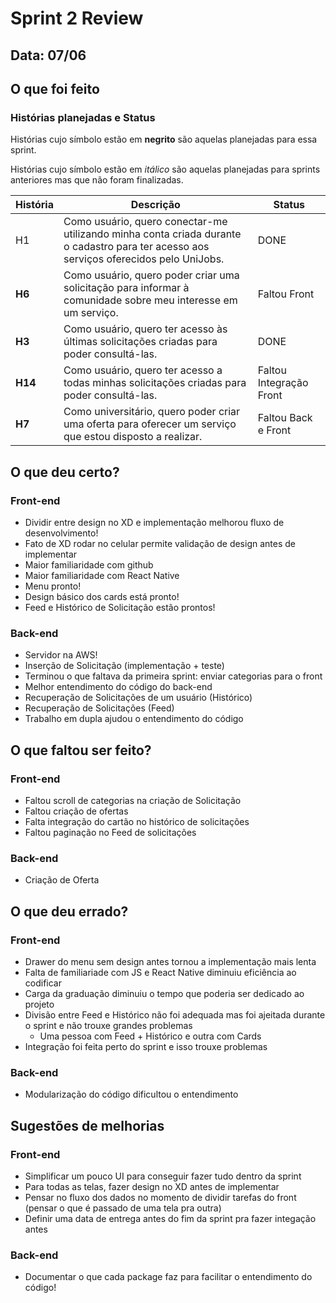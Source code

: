 # Sprint 2 Review

## Data: 07/06

## O que foi feito

### Histórias planejadas e Status

Histórias cujo símbolo estão em **negrito** são aquelas planejadas para essa sprint.

Histórias cujo símbolo estão em *itálico* são aquelas planejadas para sprints anteriores mas que não foram finalizadas. 

| História | Descrição | Status |
| -------- | --------- | ---------- |
|   H1     | Como usuário, quero conectar-me utilizando minha conta criada durante o cadastro para ter acesso aos serviços oferecidos pelo UniJobs. | DONE |
| **H6**   | Como usuário, quero poder criar uma solicitação para informar à comunidade sobre meu interesse em um serviço. | Faltou Front |
| **H3**   | Como usuário, quero ter acesso às últimas solicitações criadas para poder consultá-las. | DONE |
| **H14**  | Como usuário, quero ter acesso a todas minhas solicitações criadas para poder consultá-las. | Faltou Integração Front |
| **H7**   | Como universitário, quero poder criar uma oferta para oferecer um serviço que estou disposto a realizar. | Faltou Back e Front |

## O que deu certo? 

### Front-end
- Dividir entre design no XD e implementação melhorou fluxo de desenvolvimento!
- Fato de XD rodar no celular permite validação de design antes de implementar
- Maior familiaridade com github
- Maior familiaridade com React Native
- Menu pronto!
- Design básico dos cards está pronto!
- Feed e Histórico de Solicitação estão prontos!


### Back-end
- Servidor na AWS!
- Inserção de Solicitação (implementação + teste)
- Terminou o que faltava da primeira sprint: enviar categorias para o front
- Melhor entendimento do código do back-end
- Recuperação de Solicitações de um usuário (Histórico)
- Recuperação de Solicitações (Feed)
- Trabalho em dupla ajudou o entendimento do código

## O que faltou ser feito?

### Front-end
- Faltou scroll de categorias na criação de Solicitação
- Faltou criação de ofertas
- Falta integração do cartão no histórico de solicitações
- Faltou paginação no Feed de solicitações

### Back-end
- Criação de Oferta

## O que deu errado?

### Front-end
- Drawer do menu sem design antes tornou a implementação mais lenta
- Falta de familiariade com JS e React Native diminuiu eficiência ao codificar
- Carga da graduação diminuiu o tempo que poderia ser dedicado ao projeto
- Divisão entre Feed e Histórico não foi adequada mas foi ajeitada durante o sprint e não trouxe grandes problemas
    - Uma pessoa com Feed + Histórico e outra com Cards
- Integração foi feita perto do sprint e isso trouxe problemas

### Back-end
- Modularização do código dificultou o entendimento 

## Sugestões de melhorias

### Front-end
- Simplificar um pouco UI para conseguir fazer tudo dentro da sprint
- Para todas as telas, fazer design no XD antes de implementar
- Pensar no fluxo dos dados no momento de dividir tarefas do front (pensar o que é passado de uma tela pra outra)
- Definir uma data de entrega antes do fim da sprint pra fazer integação antes

### Back-end
- Documentar o que cada package faz para facilitar o entendimento do código!



